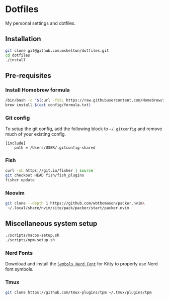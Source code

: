 # Dotfiles

My personal settings and dotfiles.

## Installation

```bash
git clone git@github.com:mskelton/dotfiles.git
cd dotfiles
./install
```

## Pre-requisites

### Install Homebrew formula

```bash
/bin/bash -c "$(curl -fsSL https://raw.githubusercontent.com/Homebrew/install/HEAD/install.sh)"
brew install $(cat config/formula.txt)
```

### Git config

To setup the git config, add the following block to `~/.gitconfig` and remove
much of your existing config.

```
[include]
	path = /Users/USER/.gitconfig-shared
```

### Fish

```bash
curl -sL https://git.io/fisher | source
git checkout HEAD fish/fish_plugins
fisher update
```

### Neovim

```bash
git clone --depth 1 https://github.com/wbthomason/packer.nvim\
 ~/.local/share/nvim/site/pack/packer/start/packer.nvim
```

## Miscellaneous system setup

```bash
./scripts/macos-setup.sh
./scripts/npm-setup.sh
```

### Nerd Fonts

Download and install the
[`Symbols Nerd Font`](https://github.com/ryanoasis/nerd-fonts/blob/master/src/glyphs/Symbols-2048-em%20Nerd%20Font%20Complete.ttf)
for Kitty to properly use Nerd font symbols.

### Tmux

```bash
git clone https://github.com/tmux-plugins/tpm ~/.tmux/plugins/tpm
```
